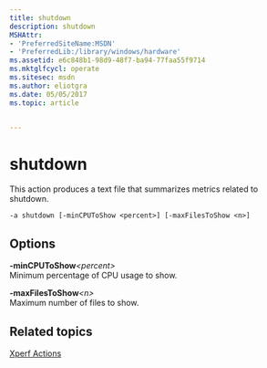 ```yaml
---
title: shutdown
description: shutdown
MSHAttr:
- 'PreferredSiteName:MSDN'
- 'PreferredLib:/library/windows/hardware'
ms.assetid: e6c848b1-98d9-48f7-ba94-77faa55f9714
ms.mktglfcycl: operate
ms.sitesec: msdn
ms.author: eliotgra
ms.date: 05/05/2017
ms.topic: article


---
```


# shutdown


This action produces a text file that summarizes metrics related to shutdown.

```
-a shutdown [-minCPUToShow <percent>] [-maxFilesToShow <n>]
```

## Options


<a href="" id="-mincputoshow-percent-"></a>**-minCPUToShow**<em>&lt;percent&gt;</em>  
Minimum percentage of CPU usage to show.

<a href="" id="-maxfilestoshow-n-"></a>**-maxFilesToShow**<em>&lt;n&gt;</em>  
Maximum number of files to show.

## Related topics


[Xperf Actions](xperf-actions.md)

 

 







